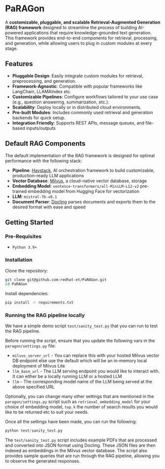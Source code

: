 # PaRAGon

A **customizable, pluggable, and scalable Retrieval-Augmented Generation (RAG) framework** designed to streamline the process of building AI-powered applications that require knowledge-grounded text generation. This framework provides end-to-end components for retrieval, processing, and generation, while allowing users to plug in custom modules at every stage.

## Features

* **Pluggable Design**: Easily integrate custom modules for retrieval, preprocessing, and generation.
* **Framework-Agnostic**: Compatible with popular frameworks like LangChain, LLAMAIndex etc.
* **Customizable Pipelines**: Configure workflows tailored to your use case (e.g., question answering, summarization, etc.).
* **Scalability**: Deploy locally or in distributed cloud environments.
* **Pre-built Modules**: Includes commonly used retrieval and generation backends for quick setup.
* **Integration Friendly**: Supports REST APIs, message queues, and file-based inputs/outputs

## Default RAG Components

The default implementation of the RAG framework is designed for optimal performance with the following stack:

* **Pipeline**: [Haystack](https://github.com/deepset-ai/haystack), AI orchestration framework to build customizable, production-ready LLM applications
* **Vector Database**: [Milvus](https://github.com/milvus-io/milvus), a cloud-native vector database, storage
* **Embedding Model**: `sentence-transformers/all-MiniLM-L12-v2` pre-trained embedding model from Hugging Face for vectorization
* **LLM**: `mistral-7b-v0.1`
* **Document Parser**: [Docling](https://github.com/DS4SD/docling) parses documents and exports them to the desired format with ease and speed

## Getting Started

### Pre-Requisites

- `Python 3.9+`

### Installation

Clone the repository:

```bash
git clone git@github.com:redhat-et/PaRAGon.git
cd PaRAGon
```

Install dependencies:

```bash
pip install -r requirements.txt
```

### Running the RAG pipeline locally

We have a simple demo script `test/sanity_test.py` that you can run to test the RAG pipeline.

Before running the script, ensure that you update the following vars in the `paragon/settings.py` file:

- `milvus_server_url` - You can replace this with your hosted Milvus vector DB endpoint else use the default which will be an in-memory local deployment of Milvus Lite
- `llm_base_url` - The LLM serving endpoint you would like to interact with. It can either be a locally running LLM or a hosted LLM
-  `llm` - The corresponding model name of the LLM being served at the above specified URL

Optionally, you can change many other settings that are mentioned in the `paragon/settings.py` script such as `retrieval_embedding_model` for your choice of embedding model, `top_k` the number of search results you would like to be returned etc to suit your needs.

Once all the settings have been made, you can run the following:

```python
python test/sanity_test.py
```

The `test/sanity_test.py` script includes example PDFs that are processed and converted into JSON format using Docling. These JSON files are then indexed as embeddings in the Milvus vector database. The script also provides sample queries that are run through the RAG pipeline, allowing you to observe the generated responses.
